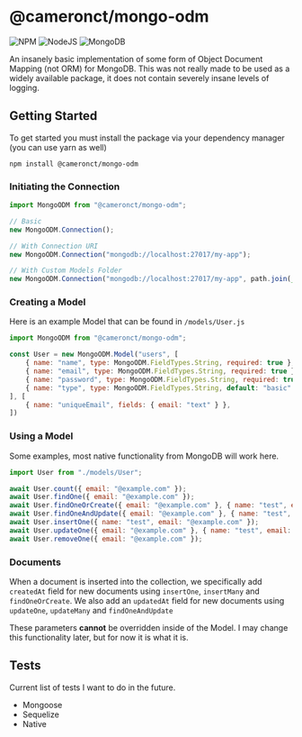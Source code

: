 # @cameronct/mongo-odm
![NPM](https://img.shields.io/badge/NPM-%23CB3837.svg?style=for-the-badge&logo=npm&logoColor=white)
![NodeJS](https://img.shields.io/badge/node.js-6DA55F?style=for-the-badge&logo=node.js&logoColor=white)
![MongoDB](https://img.shields.io/badge/MongoDB-%234ea94b.svg?style=for-the-badge&logo=mongodb&logoColor=white)

An insanely basic implementation of some form of Object Document Mapping (not ORM) for MongoDB. This was not really made to be used as a widely available package, it does not contain severely insane levels of logging. 

## Getting Started

To get started you must install the package via your dependency manager (you can use yarn as well)

`npm install @cameronct/mongo-odm`

### Initiating the Connection

```js
import MongoODM from "@cameronct/mongo-odm";

// Basic
new MongoODM.Connection();

// With Connection URI
new MongoODM.Connection("mongodb://localhost:27017/my-app");

// With Custom Models Folder
new MongoODM.Connection("mongodb://localhost:27017/my-app", path.join(__dirname, "path/to/models"));
```

### Creating a Model

Here is an example Model that can be found in `/models/User.js`
```js
import MongoODM from "@cameronct/mongo-odm";

const User = new MongoODM.Model("users", [
    { name: "name", type: MongoODM.FieldTypes.String, required: true },
    { name: "email", type: MongoODM.FieldTypes.String, required: true },
    { name: "password", type: MongoODM.FieldTypes.String, required: true },
    { name: "type", type: MongoODM.FieldTypes.String, default: "basic" },
], [ 
    { name: "uniqueEmail", fields: { email: "text" } },
])
```

### Using a Model

Some examples, most native functionality from MongoDB will work here.
```js
import User from "./models/User";

await User.count({ email: "@example.com" });
await User.findOne({ email: "@example.com" });
await User.findOneOrCreate({ email: "@example.com" }, { name: "test", email: "@example.com" });
await User.findOneAndUpdate({ email: "@example.com" }, { name: "test", email: "new@example.com" }, "$set");
await User.insertOne({ name: "test", email: "@example.com" });
await User.updateOne({ email: "@example.com" }, { name: "test", email: "new@example.com" }, "$set");
await User.removeOne({ email: "@example.com" });
```

### Documents
When a document is inserted into the collection, we specifically add `createdAt` field for new documents using `insertOne`, `insertMany` and `findOneOrCreate`. 
We also add an `updatedAt` field for new documents using `updateOne`, `updateMany` and `findOneAndUpdate`

These parameters **cannot** be overridden inside of the Model. I may change this functionality later, but for now it is what it is.

## Tests

Current list of tests I want to do in the future.
- Mongoose
- Sequelize
- Native
